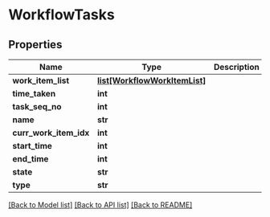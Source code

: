 # WorkflowTasks

## Properties
Name | Type | Description | Notes
------------ | ------------- | ------------- | -------------
**work_item_list** | [**list[WorkflowWorkItemList]**](WorkflowWorkItemList.md) |  | [optional] 
**time_taken** | **int** |  | [optional] 
**task_seq_no** | **int** |  | [optional] 
**name** | **str** |  | [optional] 
**curr_work_item_idx** | **int** |  | [optional] 
**start_time** | **int** |  | [optional] 
**end_time** | **int** |  | [optional] 
**state** | **str** |  | [optional] 
**type** | **str** |  | [optional] 

[[Back to Model list]](../README.md#documentation-for-models) [[Back to API list]](../README.md#documentation-for-api-endpoints) [[Back to README]](../README.md)


